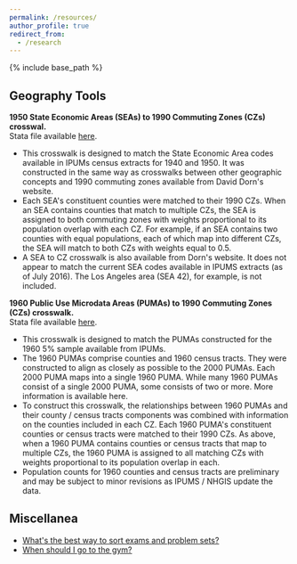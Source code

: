 ```yaml
---
permalink: /resources/
author_profile: true
redirect_from:
  - /research
---
```


{% include base_path %}

## Geography Tools

**1950 State Economic Areas (SEAs) to 1990 Commuting Zones (CZs) crosswal.**  
Stata file available [here](/files/cz_sea_cw_ekr.dta).
- This crosswalk is designed to match the State Economic Area codes available in IPUMs census extracts for 1940 and 1950. It was constructed in the same way as crosswalks between other geographic concepts and 1990 commuting zones available from David Dorn's website.
- Each SEA's constituent counties were matched to their 1990 CZs. When an SEA contains counties that match to multiple CZs, the SEA is assigned to both commuting zones with weights proportional to its population overlap with each CZ. For example, if an SEA contains two counties with equal populations, each of which map into different CZs, the SEA will match to both CZs with weights equal to 0.5.
- A SEA to CZ crosswalk is also available from Dorn's website. It does not appear to match the current SEA codes available in IPUMS extracts (as of July 2016). The Los Angeles area (SEA 42), for example, is not included.

**1960 Public Use Microdata Areas (PUMAs) to 1990 Commuting Zones (CZs) crosswalk.**  
Stata file available [here](/files/cz_puma1960_cw_direct.dta).  
- This crosswalk is designed to match the PUMAs constructed for the 1960 5% sample available from IPUMs.
- The 1960 PUMAs comprise counties and 1960 census tracts. They were constructed to align as closely as possible to the 2000 PUMAs. Each 2000 PUMA maps into a single 1960 PUMA. While many 1960 PUMAs consist of a single 2000 PUMA, some consists of two or more. More information is available here.
- To construct this crosswalk, the relationships between 1960 PUMAs and their county / census tracts components was combined with information on the counties included in each CZ. Each 1960 PUMA's constituent counties or census tracts were matched to their 1990 CZs. As above, when a 1960 PUMA contains counties or census tracts that map to multiple CZs, the 1960 PUMA is assigned to all matching CZs with weights proportional to its population overlap in each.
- Population counts for 1960 counties and census tracts are preliminary and may be subject to minor revisions as IPUMS / NHGIS update the data.


## Miscellanea
- [What's the best way to sort exams and problem sets?](https://stackoverflow.com/questions/9741231/best-algorithm-to-sort-exams/35517412#35517412?newreg=3872a97fce9f4b90aaa7896bd0d670ab)
- [When should I go to the gym?](/files/when_should_I_go_to_the_gym.pdf)
